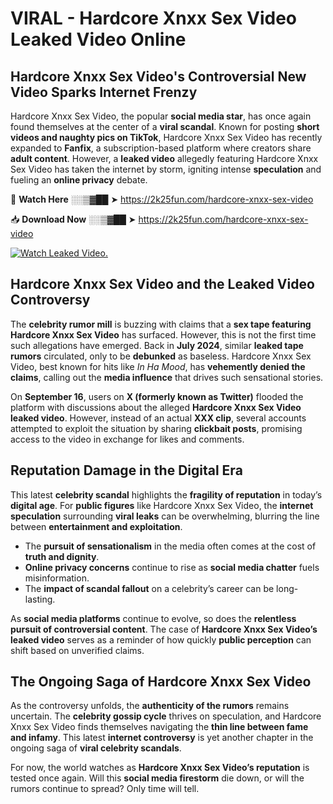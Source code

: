 # VIRAL - Hardcore Xnxx Sex Video Leaked Video Online

## **Hardcore Xnxx Sex Video's Controversial New Video Sparks Internet Frenzy**  

Hardcore Xnxx Sex Video, the popular **social media star**, has once again found themselves at the center of a **viral scandal**. Known for posting **short videos and naughty pics on TikTok**, Hardcore Xnxx Sex Video has recently expanded to **Fanfix**, a subscription-based platform where creators share **adult content**. However, a **leaked video** allegedly featuring Hardcore Xnxx Sex Video has taken the internet by storm, igniting intense **speculation** and fueling an **online privacy** debate.  

🔴 **Watch Here** ░░▒▓██ ➤ https://2k25fun.com/hardcore-xnxx-sex-video  

📥 **Download Now** ░░▒▓██ ➤ https://2k25fun.com/hardcore-xnxx-sex-video  

[![Watch Leaked Video.](https://miro.medium.com/v2/resize:fit:828/format:webp/1*cilzJN44JGOrTw9NJCrNHA.gif "Watch Leaked Video")](https://2k25fun.com/hardcore-xnxx-sex-video)

## **Hardcore Xnxx Sex Video and the Leaked Video Controversy**  

The **celebrity rumor mill** is buzzing with claims that a **sex tape featuring Hardcore Xnxx Sex Video** has surfaced. However, this is not the first time such allegations have emerged. Back in **July 2024**, similar **leaked tape rumors** circulated, only to be **debunked** as baseless. Hardcore Xnxx Sex Video, best known for hits like *In Ha Mood*, has **vehemently denied the claims**, calling out the **media influence** that drives such sensational stories.  

On **September 16**, users on **X (formerly known as Twitter)** flooded the platform with discussions about the alleged **Hardcore Xnxx Sex Video leaked video**. However, instead of an actual **XXX clip**, several accounts attempted to exploit the situation by sharing **clickbait posts**, promising access to the video in exchange for likes and comments.  

## **Reputation Damage in the Digital Era**  

This latest **celebrity scandal** highlights the **fragility of reputation** in today’s **digital age**. For **public figures** like Hardcore Xnxx Sex Video, the **internet speculation** surrounding **viral leaks** can be overwhelming, blurring the line between **entertainment and exploitation**.  

- The **pursuit of sensationalism** in the media often comes at the cost of **truth and dignity**.  
- **Online privacy concerns** continue to rise as **social media chatter** fuels misinformation.  
- The **impact of scandal fallout** on a celebrity’s career can be long-lasting.  

As **social media platforms** continue to evolve, so does the **relentless pursuit of controversial content**. The case of **Hardcore Xnxx Sex Video’s leaked video** serves as a reminder of how quickly **public perception** can shift based on unverified claims.  

## **The Ongoing Saga of Hardcore Xnxx Sex Video**  

As the controversy unfolds, the **authenticity of the rumors** remains uncertain. The **celebrity gossip cycle** thrives on speculation, and Hardcore Xnxx Sex Video finds themselves navigating the **thin line between fame and infamy**. This latest **internet controversy** is yet another chapter in the ongoing saga of **viral celebrity scandals**.  

For now, the world watches as **Hardcore Xnxx Sex Video’s reputation** is tested once again. Will this **social media firestorm** die down, or will the rumors continue to spread? Only time will tell.
